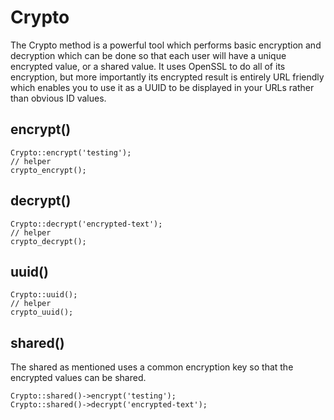 # Crypto

The Crypto method is a powerful tool which performs basic encryption and decryption which can be done so that each user will have a unique encrypted value, or a shared value. It uses OpenSSL to do all of its encryption, but more importantly its encrypted result is entirely URL friendly which enables you to use it as a UUID to be displayed in your URLs rather than obvious ID values.

## encrypt()

```
Crypto::encrypt('testing');
// helper
crypto_encrypt();
```

## decrypt()

```
Crypto::decrypt('encrypted-text');
// helper
crypto_decrypt();
```

## uuid()

```
Crypto::uuid();
// helper
crypto_uuid();
```

## shared()

The shared as mentioned uses a common encryption key so that the encrypted values can be shared.

```
Crypto::shared()->encrypt('testing');
Crypto::shared()->decrypt('encrypted-text');
```
